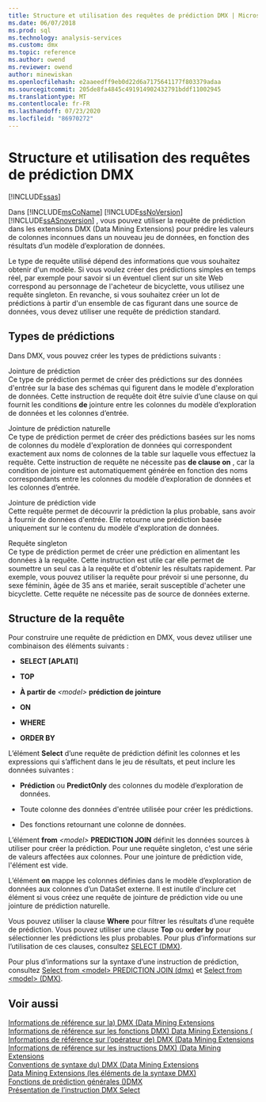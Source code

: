 ```yaml
---
title: Structure et utilisation des requêtes de prédiction DMX | Microsoft Docs
ms.date: 06/07/2018
ms.prod: sql
ms.technology: analysis-services
ms.custom: dmx
ms.topic: reference
ms.author: owend
ms.reviewer: owend
author: minewiskan
ms.openlocfilehash: e2aaeedff9eb0d22d6a7175641177f803379adaa
ms.sourcegitcommit: 205de8fa4845c491914902432791bddf11002945
ms.translationtype: MT
ms.contentlocale: fr-FR
ms.lasthandoff: 07/23/2020
ms.locfileid: "86970272"
---
```

# <a name="structure-and-usage-of-dmx-prediction-queries"></a>Structure et utilisation des requêtes de prédiction DMX
[!INCLUDE[ssas](../includes/applies-to-version/ssas.md)]

  Dans [!INCLUDE[msCoName](../includes/msconame-md.md)] [!INCLUDE[ssNoVersion](../includes/ssnoversion-md.md)] [!INCLUDE[ssASnoversion](../includes/ssasnoversion-md.md)] , vous pouvez utiliser la requête de prédiction dans les extensions DMX (Data Mining Extensions) pour prédire les valeurs de colonnes inconnues dans un nouveau jeu de données, en fonction des résultats d’un modèle d’exploration de données.  
  
 Le type de requête utilisé dépend des informations que vous souhaitez obtenir d'un modèle. Si vous voulez créer des prédictions simples en temps réel, par exemple pour savoir si un éventuel client sur un site Web correspond au personnage de l'acheteur de bicyclette, vous utilisez une requête singleton. En revanche, si vous souhaitez créer un lot de prédictions à partir d'un ensemble de cas figurant dans une source de données, vous devez utiliser une requête de prédiction standard.  
  
## <a name="prediction-types"></a>Types de prédictions  
 Dans DMX, vous pouvez créer les types de prédictions suivants :  
  
 Jointure de prédiction  
 Ce type de prédiction permet de créer des prédictions sur des données d'entrée sur la base des schémas qui figurent dans le modèle d'exploration de données. Cette instruction de requête doit être suivie d’une clause on qui fournit les conditions **de** jointure entre les colonnes du modèle d’exploration de données et les colonnes d’entrée.  
  
 Jointure de prédiction naturelle  
 Ce type de prédiction permet de créer des prédictions basées sur les noms de colonnes du modèle d'exploration de données qui correspondent exactement aux noms de colonnes de la table sur laquelle vous effectuez la requête. Cette instruction de requête ne nécessite pas **de clause on** , car la condition de jointure est automatiquement générée en fonction des noms correspondants entre les colonnes du modèle d’exploration de données et les colonnes d’entrée.  
  
 Jointure de prédiction vide  
 Cette requête permet de découvrir la prédiction la plus probable, sans avoir à fournir de données d'entrée. Elle retourne une prédiction basée uniquement sur le contenu du modèle d'exploration de données.  
  
 Requête singleton  
 Ce type de prédiction permet de créer une prédiction en alimentant les données à la requête. Cette instruction est utile car elle permet de soumettre un seul cas à la requête et d'obtenir les résultats rapidement. Par exemple, vous pouvez utiliser la requête pour prévoir si une personne, du sexe féminin, âgée de 35 ans et mariée, serait susceptible d'acheter une bicyclette. Cette requête ne nécessite pas de source de données externe.  
  
## <a name="query-structure"></a>Structure de la requête  
 Pour construire une requête de prédiction en DMX, vous devez utiliser une combinaison des éléments suivants :  
  
-   **SELECT [APLATI]**  
  
-   **TOP**  
  
-   **À partir de** *\<model>* **prédiction de jointure**      
  
-   **ON**  
  
-   **WHERE**  
  
-   **ORDER BY**  
  
 L’élément **Select** d’une requête de prédiction définit les colonnes et les expressions qui s’affichent dans le jeu de résultats, et peut inclure les données suivantes :  
  
-   **Prédiction** ou **PredictOnly** des colonnes du modèle d’exploration de données.  
  
-   Toute colonne des données d'entrée utilisée pour créer les prédictions.  
  
-   Des fonctions retournant une colonne de données.  
  
 L’élément **from** *\<model>* **PREDICTION JOIN** définit les données sources à utiliser pour créer la prédiction. Pour une requête singleton, c'est une série de valeurs affectées aux colonnes. Pour une jointure de prédiction vide, l'élément est vide.  
  
 L’élément **on** mappe les colonnes définies dans le modèle d’exploration de données aux colonnes d’un DataSet externe. Il est inutile d'inclure cet élément si vous créez une requête de jointure de prédiction vide ou une jointure de prédiction naturelle.  
  
 Vous pouvez utiliser la clause **Where** pour filtrer les résultats d’une requête de prédiction. Vous pouvez utiliser une clause **Top** ou **order by** pour sélectionner les prédictions les plus probables. Pour plus d’informations sur l’utilisation de ces clauses, consultez [SELECT &#40;DMX&#41;](../dmx/select-dmx.md).  
  
 Pour plus d’informations sur la syntaxe d’une instruction de prédiction, consultez [Select from &#60;model&#62; PREDICTION JOIN &#40;dmx&#41;](../dmx/select-from-model-prediction-join-dmx.md) et [Select from &#60;model&#62; &#40;DMX&#41;](../dmx/select-from-model-dmx.md).  
  
## <a name="see-also"></a>Voir aussi  
 [Informations de référence sur la&#41; DMX &#40;Data Mining Extensions](../dmx/data-mining-extensions-dmx-reference.md)   
 [Informations de référence sur les fonctions DMX&#41; Data Mining Extensions &#40;](../dmx/data-mining-extensions-dmx-function-reference.md)   
 [Informations de référence sur l’opérateur de&#41; DMX &#40;Data Mining Extensions](../dmx/data-mining-extensions-dmx-operator-reference.md)   
 [Informations de référence sur les instructions DMX&#41; &#40;Data Mining Extensions](../dmx/data-mining-extensions-dmx-statements.md)   
 [Conventions de syntaxe du&#41; DMX &#40;Data Mining Extensions](../dmx/data-mining-extensions-dmx-syntax-conventions.md)   
 [Data Mining Extensions &#40;les éléments de la syntaxe DMX&#41;](../dmx/data-mining-extensions-dmx-syntax-elements.md)   
 [Fonctions de prédiction générales &#40;&#41;DMX](../dmx/general-prediction-functions-dmx.md)   
 [Présentation de l’instruction DMX Select](../dmx/understanding-the-dmx-select-statement.md)  
  
  
